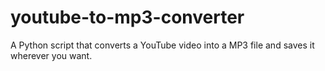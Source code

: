 # youtube-to-mp3-converter
 
A Python script that converts a YouTube video into a MP3 file and saves it wherever you want.

